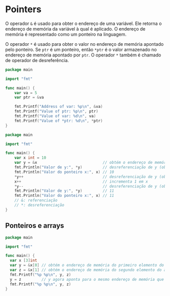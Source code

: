 # Pointers

O operador `&` é usado para obter o endereço de uma variável. Ele retorna o endereço de memória da variável à qual é aplicado. O endereço de memória é representado como um ponteiro na linguagem.

O operador `*` é usado para obter o valor no endereço de memória apontado pelo ponteiro. Se `ptr` é um ponteiro, então `*ptr` é o valor armazenado no endereço de memória apontado por `ptr`. O operador `*` também é chamado de operador de desreferência.

```go
package main

import "fmt"

func main() {
	var va = 5
	var ptr = &va

	fmt.Printf("Address of var: %p\n", &va)
	fmt.Printf("Value of ptr: %p\n", ptr)
	fmt.Printf("Value of var: %d\n", va)
	fmt.Printf("Value of *ptr: %d\n", *ptr)
}
```

```go
package main

import "fmt"

func main() {
	var x int = 10
	var y = &x                             // obtém o endereço de memória da variável x
	fmt.Println("Valor de y:", *y)         // desreferenciação de y (obtém o valor = 10)
	fmt.Println("Valor do ponteiro x:", x) // 10
	*y++                                   // desreferenciação de y (obtém o valor = 10) e incrementa 1
	x++                                    // incrementa 1 em x
	*y--                                   // desreferenciação de y (obtém o valor = 11) e decrementa 1
	fmt.Println("Valor de y:", *y)         // 11
	fmt.Println("Valor do ponteiro x:", x) // 11
	// &: referenciação
	// *: desreferenciação
}
```

## Ponteiros e arrays

```go
package main

import "fmt"

func main() {
  var x [3]int
  var y = &x[0] // obtém o endereço de memória do primeiro elemento do array
  var z = &x[1] // obtém o endereço de memória do segundo elemento do array
  fmt.Printf("%p %p\n", y, z)
  y = z         // y agora aponta para o mesmo endereço de memória que z
  fmt.Printf("%p %p\n", y, z)
}
```
